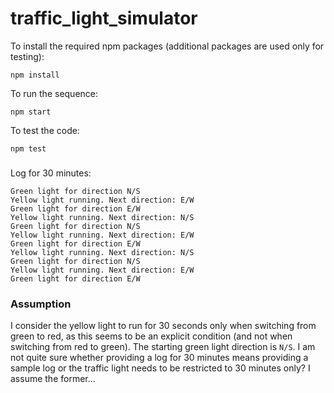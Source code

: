 # traffic_light_simulator

To install the required npm packages (additional packages are used only
for testing):
```
npm install
```
To run the sequence:
```
npm start
```
To test the code:
```
npm test
```
###
Log for 30 minutes:
```
Green light for direction N/S
Yellow light running. Next direction: E/W
Green light for direction E/W
Yellow light running. Next direction: N/S
Green light for direction N/S
Yellow light running. Next direction: E/W
Green light for direction E/W
Yellow light running. Next direction: N/S
Green light for direction N/S
Yellow light running. Next direction: E/W
Green light for direction E/W
```

### Assumption
I consider the yellow light to run for 30 seconds only when switching
from green to red, as this seems to be an explicit condition (and not
when switching from red to green).
The starting green light direction is `N/S`.
I am not quite sure whether providing a log for 30 minutes means
providing a sample log or the traffic light needs to be restricted to 30
minutes only? I assume the former...
